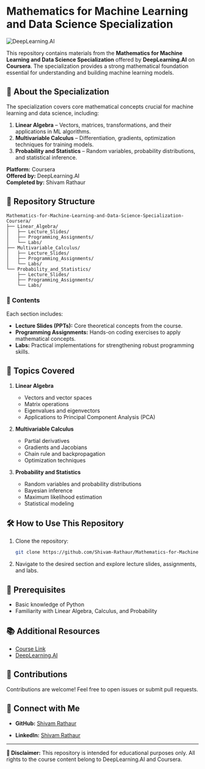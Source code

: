 # Mathematics for Machine Learning and Data Science Specialization

![DeepLearning.AI](https://upload.wikimedia.org/wikipedia/commons/0/00/DeepLearning.AI_Logo.png)

This repository contains materials from the **Mathematics for Machine Learning and Data Science Specialization** offered by **DeepLearning.AI** on **Coursera**. The specialization provides a strong mathematical foundation essential for understanding and building machine learning models.

## 📌 About the Specialization

The specialization covers core mathematical concepts crucial for machine learning and data science, including:

1. **Linear Algebra** – Vectors, matrices, transformations, and their applications in ML algorithms.
2. **Multivariable Calculus** – Differentiation, gradients, optimization techniques for training models.
3. **Probability and Statistics** – Random variables, probability distributions, and statistical inference.

**Platform:** Coursera  
**Offered by:** DeepLearning.AI  
**Completed by:** Shivam Rathaur

## 📁 Repository Structure

```
Mathematics-for-Machine-Learning-and-Data-Science-Specialization-Coursera/
├── Linear_Algebra/
│   ├── Lecture_Slides/
│   ├── Programming_Assignments/
│   └── Labs/
├── Multivariable_Calculus/
│   ├── Lecture_Slides/
│   ├── Programming_Assignments/
│   └── Labs/
└── Probability_and_Statistics/
    ├── Lecture_Slides/
    ├── Programming_Assignments/
    └── Labs/
```

### 📂 Contents

Each section includes:
- **Lecture Slides (PPTs):** Core theoretical concepts from the course.
- **Programming Assignments:** Hands-on coding exercises to apply mathematical concepts.
- **Labs:** Practical implementations for strengthening robust programming skills.

## 📖 Topics Covered

1. **Linear Algebra**
   - Vectors and vector spaces
   - Matrix operations
   - Eigenvalues and eigenvectors
   - Applications to Principal Component Analysis (PCA)

2. **Multivariable Calculus**
   - Partial derivatives
   - Gradients and Jacobians
   - Chain rule and backpropagation
   - Optimization techniques

3. **Probability and Statistics**
   - Random variables and probability distributions
   - Bayesian inference
   - Maximum likelihood estimation
   - Statistical modeling

## 🛠️ How to Use This Repository

1. Clone the repository:

   ```bash
   git clone https://github.com/Shivam-Rathaur/Mathematics-for-Machine-Learning-and-Data-Science-Specialization-Coursera.git
   ```

2. Navigate to the desired section and explore lecture slides, assignments, and labs.

## 📌 Prerequisites

- Basic knowledge of Python
- Familiarity with Linear Algebra, Calculus, and Probability

## 📚 Additional Resources

- [Course Link](https://www.coursera.org/specializations/mathematics-for-machine-learning-and-data-science)
- [DeepLearning.AI](https://www.deeplearning.ai/)

## 🤝 Contributions

Contributions are welcome! Feel free to open issues or submit pull requests.

## 📧 Connect with Me

- **GitHub:** [Shivam Rathaur](https://github.com/Shivam-Rathaur)

- **LinkedIn:** [Shivam Rathaur](https://www.linkedin.com/in/shivam-rathaur/)

---

**📌 Disclaimer:** This repository is intended for educational purposes only. All rights to the course content belong to DeepLearning.AI and Coursera.

